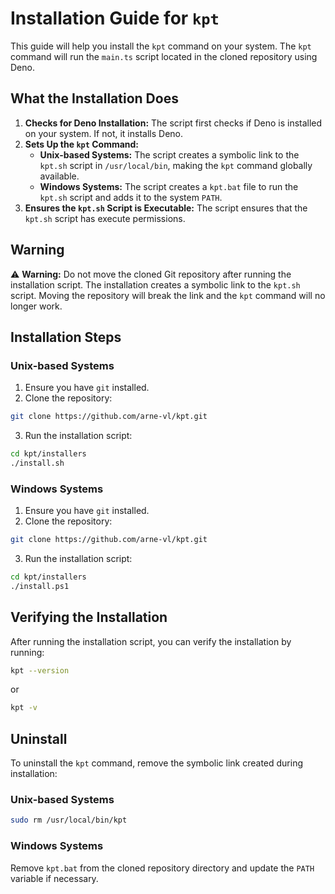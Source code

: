 # Installation Guide for `kpt`

This guide will help you install the `kpt` command on your system. The `kpt` command will run the `main.ts` script located in the cloned repository using Deno.

## What the Installation Does

1. **Checks for Deno Installation:** The script first checks if Deno is installed on your system. If not, it installs Deno.
2. **Sets Up the `kpt` Command:**
   - **Unix-based Systems:** The script creates a symbolic link to the `kpt.sh` script in `/usr/local/bin`, making the `kpt` command globally available.
   - **Windows Systems:** The script creates a `kpt.bat` file to run the `kpt.sh` script and adds it to the system `PATH`.
3. **Ensures the `kpt.sh` Script is Executable:** The script ensures that the `kpt.sh` script has execute permissions.

## Warning

⚠️ **Warning:** Do not move the cloned Git repository after running the installation script. The installation creates a symbolic link to the `kpt.sh` script. Moving the repository will break the link and the `kpt` command will no longer work.

## Installation Steps

### Unix-based Systems

1. Ensure you have `git` installed.
2. Clone the repository:
```sh
git clone https://github.com/arne-vl/kpt.git
```
3. Run the installation script:
```sh
cd kpt/installers
./install.sh
```

### Windows Systems

1. Ensure you have `git` installed.
2. Clone the repository:
```sh
git clone https://github.com/arne-vl/kpt.git
```
3. Run the installation script:
```sh
cd kpt/installers
./install.ps1
```

## Verifying the Installation
After running the installation script, you can verify the installation by running:
```sh
kpt --version
```
or
```sh
kpt -v
```

## Uninstall

To uninstall the `kpt` command, remove the symbolic link created during installation:

### Unix-based Systems
```sh
sudo rm /usr/local/bin/kpt
```

### Windows Systems
Remove `kpt.bat` from the cloned repository directory and update the `PATH` variable if necessary.